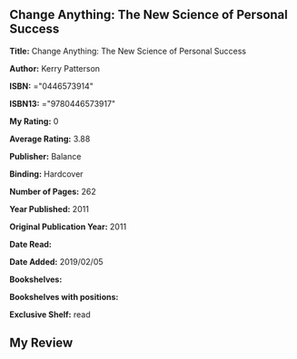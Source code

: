 ## Change Anything: The New Science of Personal Success

**Title:** Change Anything: The New Science of Personal Success

**Author:** Kerry Patterson

**ISBN:** ="0446573914"

**ISBN13:** ="9780446573917"

**My Rating:** 0

**Average Rating:** 3.88

**Publisher:** Balance

**Binding:** Hardcover

**Number of Pages:** 262

**Year Published:** 2011

**Original Publication Year:** 2011

**Date Read:** 

**Date Added:** 2019/02/05

**Bookshelves:** 

**Bookshelves with positions:** 

**Exclusive Shelf:** read


## My Review



